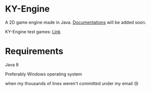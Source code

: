 # KY-Engine
A 2D game engine made in Java.
[Documentations](https://j-ackyao.github.io/KY-Engine/) will be added soon.

KY-Engine test games: [Link](https://github.com/j-ackyao/KY-Engine/releases)

# Requirements
Java 8

Preferably Windows operating system




when my thousands of lines weren't committed under my email 😢
